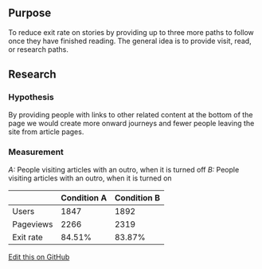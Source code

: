 ## Purpose
To reduce exit rate on stories by providing up to three more paths to follow
once they have finished reading. The general idea is to provide visit, read,
or research paths.

## Research
### Hypothesis
​​By providing people with links to other related content at the bottom of the
page we would create more onward journeys and fewer people leaving the site
from article pages.

### Measurement
_A:_ People visiting articles with an outro, when it is turned off
_B:_ People visiting articles with an outro, when it is turned on

|           | Condition A | Condition B |
|-----------|-------------|-------------|
| Users     | 1847        | 1892        |
| Pageviews | 2266        | 2319        |
| Exit rate | 84.51%      | 83.87%      |


[Edit this on GitHub](https://github.com/wellcomecollection/wellcomecollection.org/edit/master/common/views/components/Outro/README.md)
